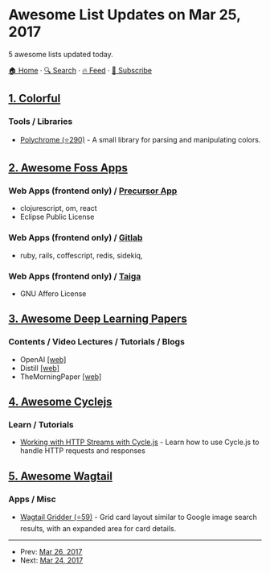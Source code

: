 # Awesome List Updates on Mar 25, 2017

5 awesome lists updated today.

[🏠 Home](/README.md) · [🔍 Search](https://test.trackawesomelist.com/search/) · [🔥 Feed](https://test.trackawesomelist.com/feed.xml) · [📮 Subscribe](https://trackawesomelist.us17.list-manage.com/subscribe?u=d2f0117aa829c83a63ec63c2f&id=36a103854c)



## [1. Colorful](/content/Siddharth11/Colorful/README.md)

### Tools / Libraries

*   [Polychrome (⭐290)](https://github.com/cdonohue/polychrome) - A small library for parsing and manipulating colors.

## [2. Awesome Foss Apps](/content/DataDaoDe/awesome-foss-apps/README.md)

### Web Apps (frontend only) / [Precursor App](https://github.com/PrecursorApp/precursor)

*   clojurescript, om, react
*   Eclipse Public License

### Web Apps (frontend only) / [Gitlab](https://github.com/gitlabhq/gitlabhq)

*   ruby, rails, coffescript, redis, sidekiq,

### Web Apps (frontend only) / [Taiga](https://github.com/taigaio)

*   GNU Affero License

## [3. Awesome Deep Learning Papers](/content/terryum/awesome-deep-learning-papers/README.md)

### Contents / Video Lectures / Tutorials / Blogs

*   OpenAI [\[web\]](https://www.openai.com/)
*   Distill [\[web\]](http://distill.pub/)
*   TheMorningPaper [\[web\]](https://blog.acolyer.org)

## [4. Awesome Cyclejs](/content/cyclejs-community/awesome-cyclejs/README.md)

### Learn / Tutorials

*   [Working with HTTP Streams with Cycle.js](http://ivanjov.com/working-with-http-streams-with-cycle-js/) - Learn how to use Cycle.js to handle HTTP requests and responses

## [5. Awesome Wagtail](/content/springload/awesome-wagtail/README.md)

### Apps / Misc

*   [Wagtail Gridder (⭐59)](https://github.com/wharton/wagtailgridder) - Grid card layout similar to Google image search results, with an expanded area for card details.

---

- Prev: [Mar 26, 2017](/content/2017/03/26/README.md)
- Next: [Mar 24, 2017](/content/2017/03/24/README.md)